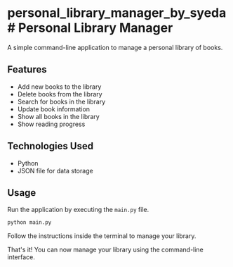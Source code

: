# personal_library_manager_by_syeda# Personal Library Manager

A simple command-line application to manage a personal library of books.

## Features

- Add new books to the library
- Delete books from the library
- Search for books in the library
- Update book information
- Show all books in the library
- Show reading progress

## Technologies Used

- Python
- JSON file for data storage


## Usage

Run the application by executing the `main.py` file.

```bash
python main.py
```
Follow the instructions inside the terminal to manage your library.

That's it! You can now manage your library using the command-line interface.
